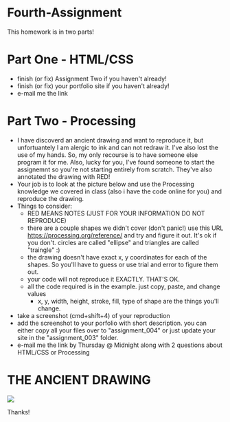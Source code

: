 # Fourth-Assignment

This homework is in two parts!

# Part One - HTML/CSS

- finish (or fix) Assignment Two if you haven't already!
- finish (or fix) your portfolio site if you haven't already!
- e-mail me the link

# Part Two - Processing

- I have discoverd an ancient drawing and want to reproduce it, but unfortuantely I am alergic to ink and can not redraw it. I've also lost the use of my hands. So, my only recourse is to have someone else program it for me. Also, lucky for you, I've found someone to start the assignemnt so you're not starting entirely from scratch. They've also annotated the drawing with RED!
- Your job is to look at the picture below and use the Processing knowledge we covered in class (also i have the code online for you) and reproduce the drawing.
- Things to consider:
  - RED MEANS NOTES (JUST FOR YOUR INFORMATION DO NOT REPRODUCE)
  - there are a couple shapes we didn't cover (don't panic!) use this URL https://processing.org/reference/ and try and figure it out. It's ok if you don't. circles are called "ellipse" and triangles are called "traingle" :)
  - the drawing doesn't have exact x, y coordinates for each of the shapes. So you'll have to guess or use trial and error to figure them out.
  - your code will not reproduce it EXACTLY. THAT'S OK.
  - all the code required is in the example. just copy, paste, and change values
    - x, y, width, height, stroke, fill, type of shape are the things you'll change. 
- take a screenshot (cmd+shift+4) of your reproduction
- add the screenshot to your porfolio with short description. you can either copy all your files over to "assignment_004" or just update your site in the "assignment_003" folder.
- e-mail me the link by Thursday @ Midnight along with 2 questions about HTML/CSS or Processing
 
# THE ANCIENT DRAWING

![](http://i.imgur.com/QaMGBnH.jpg)

Thanks!
